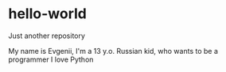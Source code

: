 # hello-world
Just another repository

My name is Evgenii, I'm a 13 y.o. Russian kid, who wants to be a programmer
I love Python
